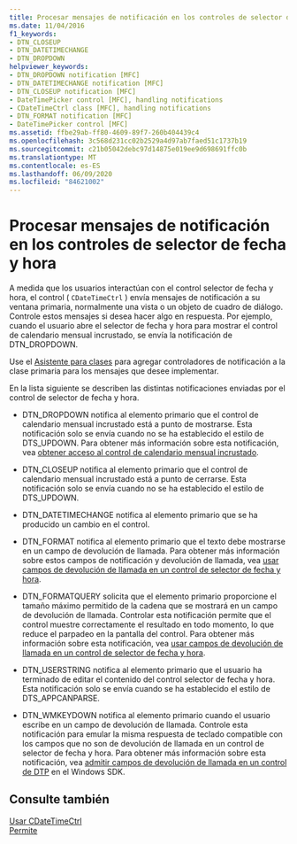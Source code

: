 ```yaml
---
title: Procesar mensajes de notificación en los controles de selector de fecha y hora
ms.date: 11/04/2016
f1_keywords:
- DTN_CLOSEUP
- DTN_DATETIMECHANGE
- DTN_DROPDOWN
helpviewer_keywords:
- DTN_DROPDOWN notification [MFC]
- DTN_DATETIMECHANGE notification [MFC]
- DTN_CLOSEUP notification [MFC]
- DateTimePicker control [MFC], handling notifications
- CDateTimeCtrl class [MFC], handling notifications
- DTN_FORMAT notification [MFC]
- DateTimePicker control [MFC]
ms.assetid: ffbe29ab-ff80-4609-89f7-260b404439c4
ms.openlocfilehash: 3c568d231cc02b2529a4d97ab7faed51c1737b19
ms.sourcegitcommit: c21b05042debc97d14875e019ee9d698691ffc0b
ms.translationtype: MT
ms.contentlocale: es-ES
ms.lasthandoff: 06/09/2020
ms.locfileid: "84621002"
---
```

# <a name="processing-notification-messages-in-date-and-time-picker-controls"></a>Procesar mensajes de notificación en los controles de selector de fecha y hora

A medida que los usuarios interactúan con el control selector de fecha y hora, el control ( `CDateTimeCtrl` ) envía mensajes de notificación a su ventana primaria, normalmente una vista o un objeto de cuadro de diálogo. Controle estos mensajes si desea hacer algo en respuesta. Por ejemplo, cuando el usuario abre el selector de fecha y hora para mostrar el control de calendario mensual incrustado, se envía la notificación de DTN_DROPDOWN.

Use el [Asistente para clases](reference/mfc-class-wizard.md) para agregar controladores de notificación a la clase primaria para los mensajes que desee implementar.

En la lista siguiente se describen las distintas notificaciones enviadas por el control de selector de fecha y hora.

- DTN_DROPDOWN notifica al elemento primario que el control de calendario mensual incrustado está a punto de mostrarse. Esta notificación solo se envía cuando no se ha establecido el estilo de DTS_UPDOWN. Para obtener más información sobre esta notificación, vea [obtener acceso al control de calendario mensual incrustado](accessing-the-embedded-month-calendar-control.md).

- DTN_CLOSEUP notifica al elemento primario que el control de calendario mensual incrustado está a punto de cerrarse. Esta notificación solo se envía cuando no se ha establecido el estilo de DTS_UPDOWN.

- DTN_DATETIMECHANGE notifica al elemento primario que se ha producido un cambio en el control.

- DTN_FORMAT notifica al elemento primario que el texto debe mostrarse en un campo de devolución de llamada. Para obtener más información sobre estos campos de notificación y devolución de llamada, vea [usar campos de devolución de llamada en un control de selector de fecha y hora](using-callback-fields-in-a-date-and-time-picker-control.md).

- DTN_FORMATQUERY solicita que el elemento primario proporcione el tamaño máximo permitido de la cadena que se mostrará en un campo de devolución de llamada. Controlar esta notificación permite que el control muestre correctamente el resultado en todo momento, lo que reduce el parpadeo en la pantalla del control. Para obtener más información sobre esta notificación, vea [usar campos de devolución de llamada en un control de selector de fecha y hora](using-callback-fields-in-a-date-and-time-picker-control.md).

- DTN_USERSTRING notifica al elemento primario que el usuario ha terminado de editar el contenido del control selector de fecha y hora. Esta notificación solo se envía cuando se ha establecido el estilo de DTS_APPCANPARSE.

- DTN_WMKEYDOWN notifica al elemento primario cuando el usuario escribe en un campo de devolución de llamada. Controle esta notificación para emular la misma respuesta de teclado compatible con los campos que no son de devolución de llamada en un control de selector de fecha y hora. Para obtener más información sobre esta notificación, vea [admitir campos de devolución de llamada en un control de DTP](/windows/win32/Controls/date-and-time-picker-controls) en el Windows SDK.

## <a name="see-also"></a>Consulte también

[Usar CDateTimeCtrl](using-cdatetimectrl.md)<br/>
[Permite](controls-mfc.md)
